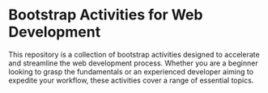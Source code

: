 <h1>Bootstrap Activities for Web Development</h1>

This repository is a collection of bootstrap activities designed to accelerate and streamline the web development process. Whether you are a beginner looking to grasp the fundamentals or an experienced developer aiming to expedite your workflow, these activities cover a range of essential topics.

